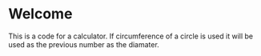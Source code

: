 # Welcome

This is a code for a calculator. If circumference of a circle is used it will be used as the previous number as the diamater. 
